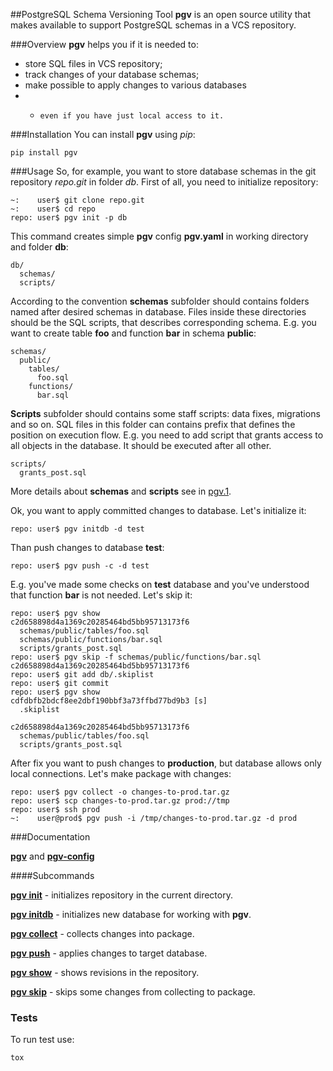 
##PostgreSQL Schema Versioning Tool
**pgv** is an open source utility that makes available to support PostgreSQL schemas in a VCS repository.


###Overview
**pgv** helps you if it is needed to:

*   store SQL files in VCS repository;
*   track changes of your database schemas;
*   make possible to apply changes to various databases
* *     even if you have just local access to it.

###Installation
You can install **pgv** using *pip*:

    pip install pgv

###Usage
So, for example, you want to store database schemas in the git repository *repo.git* in folder *db*.
First of all, you need to initialize repository:

	~:    user$ git clone repo.git
	~:    user$ cd repo
	repo: user$ pgv init -p db

This command creates simple **pgv** config **pgv.yaml** in working directory and folder **db**:

    db/
      schemas/
      scripts/

According to the convention **schemas** subfolder should contains folders named after desired schemas in database.
Files inside these directories should be the SQL scripts, that describes corresponding schema.
E.g. you want to create table **foo** and function **bar** in schema **public**:

    schemas/
      public/
        tables/
          foo.sql
        functions/
          bar.sql

**Scripts** subfolder should contains some staff scripts: data fixes, migrations and so on. SQL files in this folder can contains prefix
that defines the position on execution flow. E.g. you need to add script that grants access to all objects in the database. It should be executed after all other.

    scripts/
      grants_post.sql

More details about **schemas** and **scripts** see in [pgv.1](https://github.com/go1dshtein/pgv/blob/master/docs/pgv.1.md).

Ok, you want to apply committed changes to database. Let's initialize it:

	repo: user$ pgv initdb -d test

Than push changes to database **test**:

	repo: user$ pgv push -c -d test

E.g. you've made some checks on **test** database and you've understood that function **bar** is not needed. Let's skip it:

	repo: user$ pgv show
	c2d658898d4a1369c20285464bd5bb95713173f6
	  schemas/public/tables/foo.sql
	  schemas/public/functions/bar.sql
	  scripts/grants_post.sql
	repo: user$ pgv skip -f schemas/public/functions/bar.sql c2d658898d4a1369c20285464bd5bb95713173f6
    repo: user$ git add db/.skiplist
    repo: user$ git commit
    repo: user$ pgv show
    cdfdbfb2bdcf8ee2dbf190bbf3a73ffbd77bd9b3 [s]
      .skiplist

    c2d658898d4a1369c20285464bd5bb95713173f6
      schemas/public/tables/foo.sql
	  scripts/grants_post.sql

After fix you want to push changes to **production**, but database allows only local connections. Let's make package with changes:

	repo: user$ pgv collect -o changes-to-prod.tar.gz
	repo: user$ scp changes-to-prod.tar.gz prod://tmp
	repo: user$ ssh prod
	~:    user@prod$ pgv push -i /tmp/changes-to-prod.tar.gz -d prod

###Documentation

[**pgv**](https://github.com/go1dshtein/pgv/blob/master/docs/pgv.1.md)  and
[**pgv-config**](https://github.com/go1dshtein/pgv/blob/master/docs/pgv.5.md)

####Subcommands

[**pgv init**](https://github.com/go1dshtein/pgv/blob/master/docs/pgv-init.1.md) - initializes repository in the current directory.

[**pgv initdb**](https://github.com/go1dshtein/pgv/blob/master/docs/pgv-initdb.1.md) - initializes new database for working with **pgv**.

[**pgv collect**](https://github.com/go1dshtein/pgv/blob/master/docs/pgv-collect.1.md) - collects changes into package.

[**pgv push**](https://github.com/go1dshtein/pgv/blob/master/docs/pgv-push.1.md) - applies changes to target database.

[**pgv show**](https://github.com/go1dshtein/pgv/blob/master/docs/pgv-show.1.md) - shows revisions in the repository.

[**pgv skip**](https://github.com/go1dshtein/pgv/blob/master/docs/pgv-skip.1.md) - skips some changes from collecting to package.

### Tests

To run test use:

	tox

